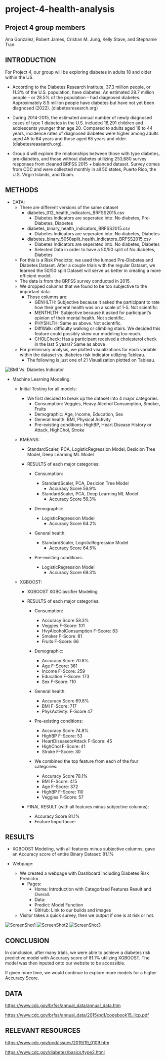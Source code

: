 # project-4-health-analysis

## Project 4 group members
Ana Gonzalez, Robert James, Cristian M. Jung, Kelly Stave, and Stephanie Tran

## INTRODUCTION

For Project 4, our group will be exploring diabetes in adults 18 and older within the US.

* According to the Diabetes Research Institute, 37.3 million people, or 11.3% of the U.S. population, have diabetes. An estimated 28.7 million people – or 28.5% of the population – had diagnosed diabetes. Approximately 8.5 million people have diabetes but have not yet been diagnosed (2022). (diabetesresearch.org)

* During 2014-2015, the estimated annual number of newly diagnosed cases of type 1 diabetes in the U.S. included 18,291 children and adolescents younger than age 20. Compared to adults aged 18 to 44 years, incidence rates of diagnosed diabetes were higher among adults aged 45 to 64 years and those aged 65 years and older. (diabetesreasearch.org).

* Group 4 will explore the relationships between those with type diabetes, pre-diabetes, and those without diabetes utilizing 253,680 survey responses from cleaned BRFSS 2015 + balanced dataset. Survey comes from CDC and were collected monthly in all 50 states, Puerto Rico, the U.S. Virgin Islands, and Guam.

## METHODS

* DATA:
	* There are different versions of the same dataset
		* diabetes_012_health_indicators_BRFSS2015.csv
			* Diabetes Indicators are seperated into: No diabetes, Pre-Diabetes, Diabetes
		* diabetes_binary_health_indicators_BRFSS2015.csv
			* Diabetes Indicators are seperated into: No diabetes, Diabetes
		* diabetes_binary_5050split_health_indicators_BRFSS2015.csv
			* Diabetes Indicators are seperated into: No diabetes, Diabetes
			* Selected Data in order to have a 50/50 split of No diabetes, Diabetes
	* For this is a Risk Predictor, we used the lumped Pre-Diabetes and Diabetes Dataset. After a couple trials with the regular Dataset, we learned 		the 50/50 split Dataset will serve us better in creating a more efficient model.
	* The data is from the BRFSS survey conducted in 2015.
	* We dropped columns that we found to be too subjective to the important data.
		* Those columns are:
			* GENHLTH: Subjective because it asked the participant to rate how their general health was on a scale of 1-5. Not scientific
			* MENTHLTH: Subjective because it asked for participant’s opinion of their mental health. Not scientific.
			* PHYSHLTH: Same as above. Not scientific.
			* DiffWalk: difficulty walking or climbing stairs. We decided this feature could possibly skew our modeling too much.
			* CHOLCheck: Has a participant received a cholesterol check in the last 5 years? Same as above	
	* For preliminary analysis, we plotted visualizations for each variable within the dataset vs. diabetes risk indicator utilizing Tableau.
		* The following is just one of 21 Visualization plotted on Tableau.

![BMI Vs. Diabetes Indicator](/Cristian/Diabetes_Patient_Count_per_Variable_Ver2/BMI_Vs_Diabetes_Indicator.png)
		
* Machine Learning Modeling:
	* Initial Testing for all models:
		* We first decided to break up the dataset into 4 major categories:
			* Consumption: Veggies, Heavy Alcohol Consumption, Smoker, Fruits
			* Demographic: Age, Income, Education, Sex
			* General health: BMI, Physical Activity
			* Pre-existing conditions: HighBP, Heart Disease History or Attack, HighChol, Stroke
	* KMEANS:
		* StandardScaler, PCA, LogisticRegression Model, Desicion Tree Model, Deep Learning ML Model
		* RESULTS of each major categories:
			
			* Consumption:
				* StandardScaler, PCA, Desicion Tree Model
					* Accuracy Score 56.9%
				* StandardScaler, PCA, Deep Learning ML Model
					* Accuracy Score 56.3%
			
			* Demographic:
				* LogisticRegression Model
					* Accuracy Score 64.2%
			
			* General health:
				* StandardScaler, LogisticRegression Model
					* Accuracy Score 64.5%
			
			* Pre-existing conditions:
				* LogisticRegression Model
					* Accuracy Score 69.3%
	
	
	* XGBOOST:
		* XGBOOST XGBClassifier Modeling	
		* RESULTS of each major categories:
			
			
			* Consumption:
				* Accuracy Score 58.3%
				* Veggies F-Score: 101
				* HvyAlcoholConsumption F-Score: 83
				* Smoker F-Score: 81
				* Fruits F-Score: 66
			
			* Demographic:
				* Accuracy Score 70.8%
				* Age F-Score: 361
				* Income F-Score: 259
				* Education F-Score: 173
				* Sex F-Score: 110
			
			* General health:
				* Accuracy Score 69.8%
				* BMI F-Score: 717
				* PhysActivity: F-Score 47
			
			* Pre-existing conditions:
				* Accuracy Score 74.8%
				* HighBP F-Score: 53
				* HeartDiseaseorAttack F-Score: 45
				* HighChol F-Score: 41
				* Stroke F-Score: 30
			
			* We combined the top feature from each of the four categories:
				* Accuracy Score 78.1%
				* BMI F-Score: 415
				* Age F-Score: 372
				* HighBP F-Score: 110
				* Veggies F-Score: 57
		
		* FINAL RESULT (with all features minus subjective columns):
			* Accuracy Score 81.1%
			* Feature Importance:

## RESULTS
* XGBOOST Modeling, with all features minus subjective columns, gave an Accuracy score of entire Binary Dataset: 81.1%

* Webpage:
	* We created a webpage with Dashboard including Diabetes Risk Predictor.
		* Pages:
			* Home: Introduction with Categorized Features Result and Overall.
			* Data: 
			* Predict: Model Function
			* GitHub: Link to our builds and images
	* Visitor takes a quick survey, then we output if one is at risk or not.
	
![ScreenShot1](/Webpage/Screenshot1.png)
![ScreenShot2](/Webpage/Screenshot2.png)
![ScreenShot3](/Webpage/Screenshot3.png)

## CONCLUSION

In conclusion, after many trials, we were able to achieve a diabetes risk predictive model with Accuracy score of 81.1% utilizing XGBOOST. The model was then inputed onto our website to be accessible.

If given more time, we would continue to explore more models for a higher Accuracy Score.

## DATA
https://www.cdc.gov/brfss/annual_data/annual_data.htm

https://www.cdc.gov/brfss/annual_data/2015/pdf/codebook15_llcp.pdf

## RELEVANT RESOURCES
https://www.cdc.gov/pcd/issues/2019/19_0109.htm

https://www.cdc.gov/diabetes/basics/type2.html
